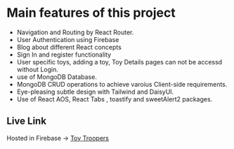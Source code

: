 # Main features of this project

* Navigation and Routing by React Router.
* User Authentication using Firebase
* Blog about different React concepts
* Sign In and register functionality
* User specific toys, adding a toy, Toy Details pages can not be accessd without Login.
* use of MongoDB Database.
* MongoDB CRUD operations to achieve varoius Client-side requirements.
* Eye-pleasing subtle design with Tailwind and DaisyUI.
* Use of React AOS, React Tabs , toastify and sweetAlert2 packages.




## Live Link
Hosted in Firebase -> [Toy Troopers](https://toy-troopers.web.app/)